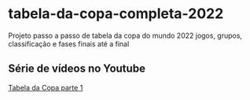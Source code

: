 # tabela-da-copa-completa-2022
Projeto passo a passo de tabela da copa do mundo 2022 jogos, grupos, classificação e fases finais até a final

## Série de vídeos no Youtube
[Tabela da Copa parte 1](https://www.youtube.com/watch?v=NB1CVnpEQ_0)

